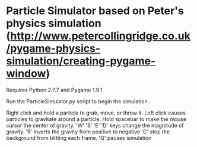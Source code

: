 Particle Simulator based on Peter's physics simulation
(http://www.petercollingridge.co.uk/pygame-physics-simulation/creating-pygame-window)
===============
Requires Python 2.7.7 and Pygame 1.9.1

Run the ParticleSimulator.py script to begin the simulation.

Right click and hold a particle to grab, move, or throw it.
Left click causes particles to gravitate around a particle.
Hold spacebar to make the mouse cursor the center of gravity.
'W' 'S' 'E' 'D' keys change the magnitude of gravity.
'R' inverts the gravity from positive to negative
'C' stop the background from blitting each frame.
'Q' pauses simulation

